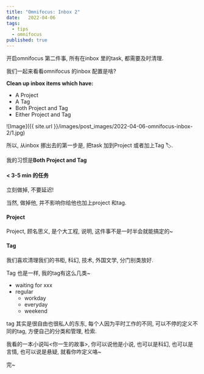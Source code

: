 ```yaml
---
title: "Omnifocus: Inbox 2"
date:   2022-04-06
tags:
  - tips
  - omnifocus
published: true
---
```


开启omnifocus 第二件事, 所有在inbox 里的task, 都需要及时清理. 

我们一起来看看omnifocus 的inbox 配置是啥?

**Clean up inbox items which have:**

- A Project
- A Tag
- Both Project and Tag
- Either Project and Tag

![Image]({{ site.url }}/images/post_images/2022-04-06-omnifocus-inbox-2/1.jpg)

所以, 从inbox 挪出去的第一步是, 把task 加到Project 或者加上Tag 🏷️.

我的习惯是**Both Project and Tag**

#### < 3-5 min 的任务

立刻做掉, 不要延迟!

当然, 做掉他, 并不影响你给他也加上project 和tag.

#### Project

Project, 顾名思义, 是个大工程, 说明, 这件事不是一时半会就能搞定的~

#### Tag

我们喜欢清理我们的书柜, 科幻, 技术, 外国文学, 分门别类放好.

Tag 也是一样, 我的tag有这么几类~

- waiting for xxx
- regular
  - workday
  - everyday
  - weekend

tag 其实是很自由也很私人的东东, 每个人因为平时工作的不同, 可以不停的定义不同的tag, 方便自己的分类和管理, 检索.

我看的一本小说叫<你一生的故事>, 你可以说他是小说, 也可以是科幻, 也可以是言情, 也可以说是悬疑, 就看你咋定义咯~

完~